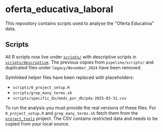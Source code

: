 # oferta_educativa_laboral

This repository contains scripts used to analyse the "Oferta Educativa" data.

## Scripts

All R scripts now live under [`scripts/`](scripts/) with descriptive
scripts in [`scripts/descriptive`](scripts/descriptive). The previous
copies from `pipeline/scripts/` and duplicated files under
`legacy/November_2024` have been removed.

Symlinked helper files have been replaced with placeholders:

- `scripts/0_project_setup.R`
- `scripts/grep_many_terms.sh`
- `scripts/specific_Qs/meds_por_dh/pda-2025-03-31.csv`

To run the analysis you must provide the real versions of these files.
For `0_project_setup.R` and `grep_many_terms.sh` fetch them from the
[`project_tools`](https://github.com/antoniojbt/project_tools) project.
The CSV contains restricted data and needs to be copied from your local
source.
